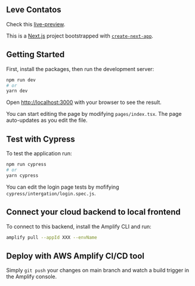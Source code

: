 ## Leve Contatos

Check this [live-preview](https://main.dcj0rgv0wuk5j.amplifyapp.com/).

This is a [Next.js](https://nextjs.org/) project bootstrapped with [`create-next-app`](https://github.com/vercel/next.js/tree/canary/packages/create-next-app).

## Getting Started

First, install the packages, then run the development server:

```bash
npm run dev
# or
yarn dev
```

Open [http://localhost:3000](http://localhost:3000) with your browser to see the result.

You can start editing the page by modifying `pages/index.tsx`. The page auto-updates as you edit the file.


## Test with Cypress

To test the application run:

```bash
npm run cypress
# or
yarn cypress
```

You can edit the login page tests by mofifying `cypress/intergation/login.spec.js`. 

## Connect your cloud backend to local frontend

To connect to this backend, install the Amplify CLI and run:

```bash
amplify pull --appId XXX --envName
```

## Deploy with AWS Amplify CI/CD tool

Simply `git push` your changes on main branch  and watch a build trigger in the Amplify console. 
